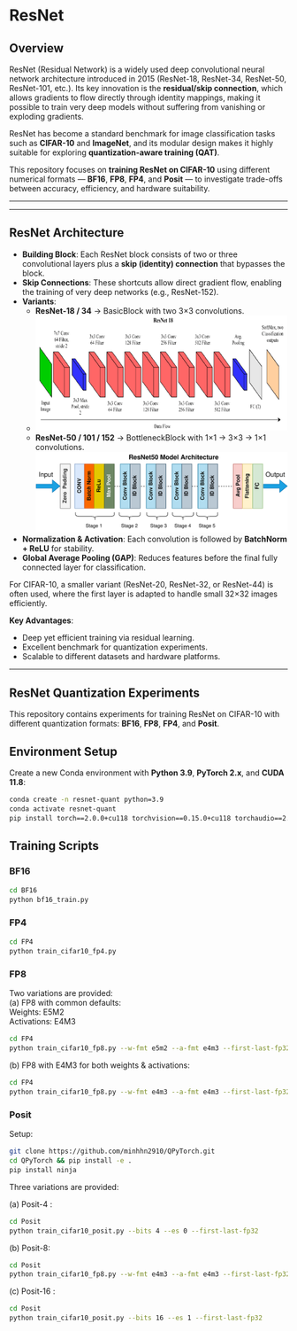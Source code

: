 # ResNet

## Overview  
ResNet (Residual Network) is a widely used deep convolutional neural network architecture introduced in 2015 (ResNet-18, ResNet-34, ResNet-50, ResNet-101, etc.). Its key innovation is the **residual/skip connection**, which allows gradients to flow directly through identity mappings, making it possible to train very deep models without suffering from vanishing or exploding gradients.  

ResNet has become a standard benchmark for image classification tasks such as **CIFAR-10** and **ImageNet**, and its modular design makes it highly suitable for exploring **quantization-aware training (QAT)**.  

This repository focuses on **training ResNet on CIFAR-10** using different numerical formats — **BF16**, **FP8**, **FP4**, and **Posit** — to investigate trade-offs between accuracy, efficiency, and hardware suitability.  

---
---

## ResNet Architecture  

- **Building Block**: Each ResNet block consists of two or three convolutional layers plus a **skip (identity) connection** that bypasses the block.  
- **Skip Connections**: These shortcuts allow direct gradient flow, enabling the training of very deep networks (e.g., ResNet-152).  
- **Variants**:  
  - **ResNet-18 / 34** → BasicBlock with two 3×3 convolutions.
  - ![](d3.png)
  - **ResNet-50 / 101 / 152** → BottleneckBlock with 1×1 → 3×3 → 1×1 convolutions.
    ![](D2.png) 
- **Normalization & Activation**: Each convolution is followed by **BatchNorm + ReLU** for stability.  
- **Global Average Pooling (GAP)**: Reduces features before the final fully connected layer for classification.  

For CIFAR-10, a smaller variant (ResNet-20, ResNet-32, or ResNet-44) is often used, where the first layer is adapted to handle small 32×32 images efficiently.  

**Key Advantages**:  
- Deep yet efficient training via residual learning.  
- Excellent benchmark for quantization experiments.  
- Scalable to different datasets and hardware platforms.  

---
## ResNet Quantization Experiments 


This repository contains experiments for training ResNet on CIFAR-10 with different quantization formats: **BF16**, **FP8**, **FP4**, and **Posit**.

## Environment Setup

Create a new Conda environment with **Python 3.9**, **PyTorch 2.x**, and **CUDA 11.8**:

```bash
conda create -n resnet-quant python=3.9
conda activate resnet-quant
pip install torch==2.0.0+cu118 torchvision==0.15.0+cu118 torchaudio==2.0.0+cu118 --extra-index-url https://download.pytorch.org/whl/cu118
```
## Training Scripts

### BF16
```bash
cd BF16
python bf16_train.py
```
### FP4
```bash
cd FP4
python train_cifar10_fp4.py
```
### FP8
Two variations are provided:  
(a) FP8 with common defaults:  
Weights: E5M2  
Activations: E4M3  
```bash
cd FP4
python train_cifar10_fp8.py --w-fmt e5m2 --a-fmt e4m3 --first-last-fp32
```

(b) FP8 with E4M3 for both weights & activations:
```bash
cd FP4
python train_cifar10_fp8.py --w-fmt e4m3 --a-fmt e4m3 --first-last-fp32
```

### Posit
Setup:
```bash
git clone https://github.com/minhhn2910/QPyTorch.git
cd QPyTorch && pip install -e .
pip install ninja
```

Three variations are provided:  

(a) Posit-4 :
```bash
cd Posit
python train_cifar10_posit.py --bits 4 --es 0 --first-last-fp32
```

(b) Posit-8:  
```bash
cd Posit
python train_cifar10_fp8.py --w-fmt e4m3 --a-fmt e4m3 --first-last-fp32
```

(c) Posit-16 :
```bash
cd Posit
python train_cifar10_posit.py --bits 16 --es 1 --first-last-fp32
```
